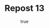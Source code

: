---
title: Repost 13
originalPost: https://francisrubio.antaresph.dev/writing/building-websites-with-vanilla/
sourceUrl: https://mstdn.party/@teacherbuknoy/109588727681128694#favorited-by-109368915240150019
type: like-of
dtPublished: 2022-12-29T15:03:10Z
author:
  name: "JamieSanchez.com"
  photo: https://webmention.io/avatar/files.mstdn.party/d6aadcc1d2074d6c6b951febec5d21e4b8f08693f9db479d9e960216789e159d.png
  url: https://mastodon.social/@spacedragon
---